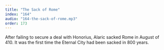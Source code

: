 ```yaml
---
title: "The Sack of Rome"
index: "164"
audio: "164-the-sack-of-rome.mp3"
order: 173
---
```


After failing to secure a deal with Honorius, Alaric sacked Rome in August of 410\. It was the first time the Eternal City had been sacked in 800 years.
